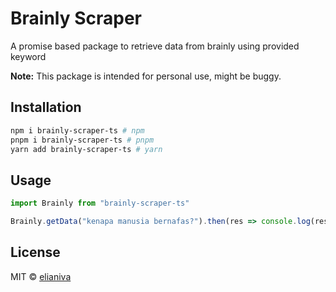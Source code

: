 # Brainly Scraper
A promise based package to retrieve data from brainly using provided keyword

**Note:** This package is intended for personal use, might be buggy.

## Installation
```sh
npm i brainly-scraper-ts # npm
pnpm i brainly-scraper-ts # pnpm
yarn add brainly-scraper-ts # yarn
```

## Usage
```javascript
import Brainly from "brainly-scraper-ts"

Brainly.getData("kenapa manusia bernafas?").then(res => console.log(res))
```

## License

MIT © [elianiva](https://elianiva.github.io)

